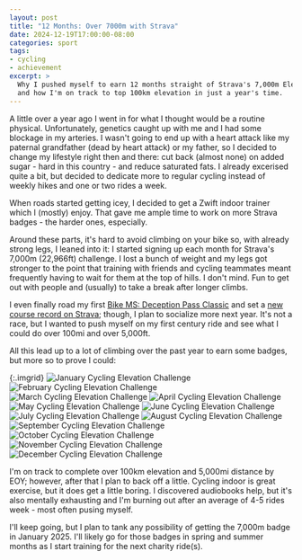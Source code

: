 ```yaml
---
layout: post
title: "12 Months: Over 7000m with Strava"
date: 2024-12-19T17:00:00-08:00
categories: sport
tags:
- cycling
- achievement
excerpt: >
  Why I pushed myself to earn 12 months straight of Strava's 7,000m Elevation Challenge,
  and how I'm on track to top 100km elevation in just a year's time.
---
```

A little over a year ago I went in for what I thought would be a routine physical.
Unfortunately, genetics caught up with me and I had some blockage in my arteries.
I wasn't going to end up with a heart attack like my paternal grandfather (dead by heart attack)
or my father, so I decided to change my lifestyle right then and there:
cut back (almost none) on added sugar - hard in this country - and reduce saturated fats.
I already excerised quite a bit, but decided to dedicate more to regular cycling instead of weekly hikes and
one or two rides a week.

When roads started getting icey, I decided to get a Zwift indoor trainer which I (mostly) enjoy.
That gave me ample time to work on more Strava badges - the harder ones, especially.

Around these parts, it's hard to avoid climbing on your bike so, with already strong legs, I leaned into it:
I started signing up each month for Strava's 7,000m (22,966ft) challenge.
I lost a bunch of weight and my legs got stronger to the point that training with friends and cycling teammates meant
frequently having to wait for them at the top of hills. I don't mind.
Fun to get out with people and (usually) to take a break after longer climbs.

I even finally road my first [Bike MS: Deception Pass Classic](https://events.nationalmssociety.org/index.cfm?fuseaction=donorDrive.event&eventID=1972) and set a [new course record on Strava](https://www.strava.com/activities/12352769911#3267598232664522918); though, I plan to socialize more next year. It's not a race, but I wanted to push myself
on my first century ride and see what I could do over 100mi and over 5,000ft.

All this lead up to a lot of climbing over the past year to earn some badges, but more so to prove I could:

{:.imgrid}
![January Cycling Elevation Challenge](https://dgalywyr863hv.cloudfront.net/challenges/4145/4145-logo-100.png)
![February Cycling Elevation Challenge](https://dgalywyr863hv.cloudfront.net/challenges/4195/4195-logo-100.png)
![March Cycling Elevation Challenge](https://dgalywyr863hv.cloudfront.net/challenges/4238/4238-logo-100.png)
![April Cycling Elevation Challenge](https://dgalywyr863hv.cloudfront.net/challenges/4292/4292-logo-100.png)
![May Cycling Elevation Challenge](https://dgalywyr863hv.cloudfront.net/challenges/4355/4355-logo-100.png)
![June Cycling Elevation Challenge](https://dgalywyr863hv.cloudfront.net/challenges/4434/4434-logo-100.png)
![July Cycling Elevation Challenge](https://dgalywyr863hv.cloudfront.net/challenges/4488/4488-logo-100.png)
![August Cycling Elevation Challenge](https://dgalywyr863hv.cloudfront.net/challenges/4543/4543-logo-100.png)
![September Cycling Elevation Challenge](https://dgalywyr863hv.cloudfront.net/challenges/4604/4604-logo-100.png)
![October Cycling Elevation Challenge](https://dgalywyr863hv.cloudfront.net/challenges/4672/4672-logo-100.png)
![November Cycling Elevation Challenge](https://dgalywyr863hv.cloudfront.net/challenges/4738/4738-logo-100.png)
![December Cycling Elevation Challenge](https://dgalywyr863hv.cloudfront.net/challenges/4770/4770-logo-100.png)

I'm on track to complete over 100km elevation and 5,000mi distance by EOY; however, after that I plan to back off a little.
Cycling indoor is great exercise, but it does get a little boring. I discovered audiobooks help,
but it's also mentally exhausting and I'm burning out after an average of 4-5 rides week - most often pusing myself.

I'll keep going, but I plan to tank any possibility of getting the 7,000m badge in January 2025.
I'll likely go for those badges in spring and summer months as I start training for the next charity ride(s).
